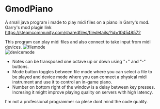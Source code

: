 # GmodPiano
A small java program i made to play midi files on a piano in Garry's mod.\
Garry's mod plugin link https://steamcommunity.com/sharedfiles/filedetails/?id=104548572

This program can play midi files and also connect to take input from midi devices.
![filemode](https://user-images.githubusercontent.com/18397628/110494810-9b447180-80fc-11eb-85be-b46b93f27b3d.png)\
![devicemode](https://user-images.githubusercontent.com/18397628/110494820-9da6cb80-80fc-11eb-9a13-1076b98cc114.png)

* Notes can be transposed one octave up or down using "+" and "-" buttons.
* Mode button toggles between file mode where you can select a file to be played and device mode where you can connect a physical midi instrument and use it to control an in-game piano.
* Number on bottom right of the window is a delay between key presses. Incresing it might improve playing quality on servers with high latency.

I'm not a professional programmer so plese dont mind the code quality.
